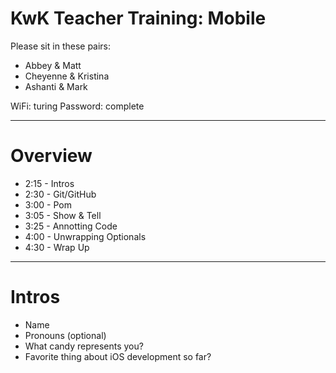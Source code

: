 # KwK Teacher Training: Mobile

Please sit in these pairs:

* Abbey & Matt
* Cheyenne & Kristina
* Ashanti & Mark

WiFi: turing
Password: complete

---

# Overview

* 2:15 - Intros
* 2:30 - Git/GitHub
* 3:00 - Pom
* 3:05 - Show & Tell
* 3:25 - Annotting Code
* 4:00 - Unwrapping Optionals
* 4:30 - Wrap Up

---

# Intros

* Name
* Pronouns (optional)
* What candy represents you?
* Favorite thing about iOS development so far?

